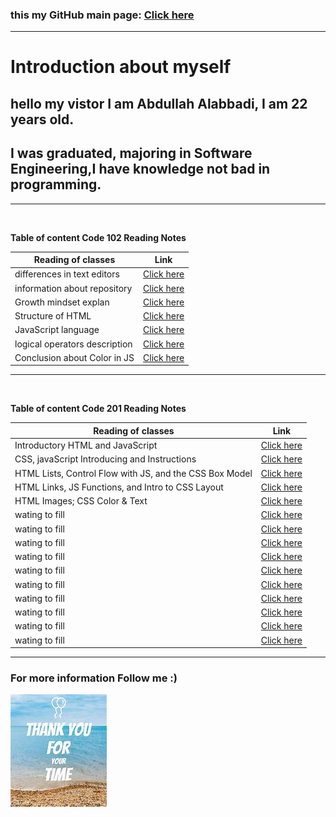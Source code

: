 ### this my GitHub main page: [Click here](https://github.com/Abdullah-Alabbadi)

---

# **Introduction about myself**

## hello my vistor I am Abdullah Alabbadi, I am 22 years old.

## I was graduated, majoring in Software Engineering,I have knowledge not bad in programming.

---

<br>

**Table of content Code 102 Reading Notes**

| Reading of classes            | Link                           |
| ----------------------------- | ------------------------------ |
| differences in text editors   | [Click here](Code102/read.md)  |
| information about repository  | [Click here](Code102/read1.md) |
| Growth mindset explan         | [Click here](Code102/read2.md) |
| Structure of HTML             | [Click here](Code102/read3.md) |
| JavaScript language           | [Click here](Code102/read4.md) |
| logical operators description | [Click here](Code102/read5.md) |
| Conclusion about Color in JS  | [Click here](Code102/read6.md) |

---

<br>

**Table of content Code 201 Reading Notes**

| Reading of classes                                      | Link                              |
| ------------------------------------------------------- | --------------------------------- |
| Introductory HTML and JavaScript                        | [Click here](Code201/class-01.md) |
| CSS, javaScript Introducing and Instructions            | [Click here](Code201/class-02.md) |
| HTML Lists, Control Flow with JS, and the CSS Box Model | [Click here](Code201/class-03.md) |
| HTML Links, JS Functions, and Intro to CSS Layout       | [Click here](Code201/class-04.md) |
| HTML Images; CSS Color & Text                           | [Click here](Code201/class-05.md) |
| wating to fill                                          | [Click here](Code201/class-06.md) |
| wating to fill                                          | [Click here](Code201/class-07.md) |
| wating to fill                                          | [Click here](Code201/class-08.md) |
| wating to fill                                          | [Click here](Code201/class-09.md) |
| wating to fill                                          | [Click here](Code201/class-10.md) |
| wating to fill                                          | [Click here](Code201/class-11.md) |
| wating to fill                                          | [Click here](Code201/class-12.md) |
| wating to fill                                          | [Click here](Code201/class-13.md) |
| wating to fill                                          | [Click here](Code201/class-14.md) |
| wating to fill                                          | [Click here](Code201/class-15.md) |

---

### For more information Follow me :)

![thankyou photo](Code102/thankYou.jpg)
